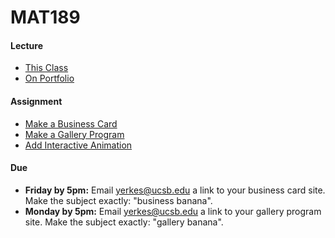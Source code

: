 # MAT189

#### Lecture

- [This Class](lecture/This-Class.md)
- [On Portfolio](lecture/On-Portfolio.md)


#### Assignment

- [Make a Business Card](assignment/Make-a-Business-Card.md)
- [Make a Gallery Program](assignment/Make-a-Gallery-Program.md)
- [Add Interactive Animation](assignment/Add-Interactive-Animation.md)

#### Due

- **Friday by 5pm:** Email <yerkes@ucsb.edu> a link to your business card site. Make the subject exactly: "business banana".
- **Monday by 5pm:** Email <yerkes@ucsb.edu> a link to your gallery program site. Make the subject exactly: "gallery banana".
